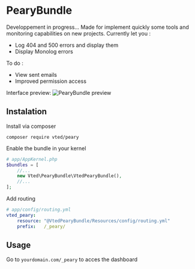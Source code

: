 PearyBundle
========================

Developpement in progress...
Made for implement quickly some tools and monitoring capabilities on new projects.
Currently let you :
- Log 404 and 500 errors and display them
- Display Monolog errors

To do :
- View sent emails
- Improved permission access

Interface preview:
![PearyBundle preview](http://i.imgur.com/Su9Fsoh.png)

Instalation
-----------

Install via composer
```shell
composer require vted/peary
```
Enable the bundle in your kernel
```php
# app/AppKernel.php
$bundles = [
    //...
    new Vted\PearyBundle\VtedPearyBundle(),
    //...
];
```
Add routing
```yaml
# app/config/routing.yml
vted_peary:
    resource: "@VtedPearyBundle/Resources/config/routing.yml"
    prefix:   /_peary/
```

Usage
-----------
Go to `yourdomain.com/_peary` to acces the dashboard